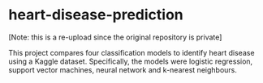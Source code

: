 # heart-disease-prediction
[Note: this is a re-upload since the original repository is private]

This project compares four classification models to identify heart disease using a Kaggle dataset. Specifically, the models were logistic regression, support vector machines, neural network and k-nearest neighbours. 
